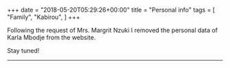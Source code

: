 +++
date = "2018-05-20T05:29:26+00:00"
title = "Personal info"
tags = [
    "Family",
    "Kabirou",
]
+++
<p>Following the request of Mrs. Margrit Nzuki I removed the personal data of Karla Mbodje from the website.
</p>
<!--more-->
Stay tuned!
<hr>
